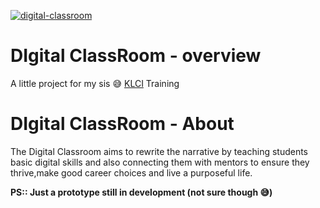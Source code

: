 <a href="https://ibb.co/BZnJwcW"><img src="https://i.ibb.co/xjFb3X9/digital-classroom.png" alt="digital-classroom" border="0"></a>
# DIgital ClassRoom - overview
A little project for my sis 😅 [KLCI](http://klci.com.ng/index.php) Training

# DIgital ClassRoom - About
The Digital Classroom aims to rewrite the narrative by teaching students basic digital skills and also connecting them with mentors to ensure they thrive,make good career choices and live a purposeful life.

**PS:: Just a prototype still in development (not sure though 😅)**
